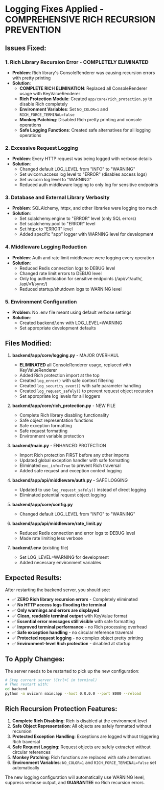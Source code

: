 # Logging Fixes Applied - COMPREHENSIVE RICH RECURSION PREVENTION

## Issues Fixed:

### 1. Rich Library Recursion Error - COMPLETELY ELIMINATED
- **Problem**: Rich library's ConsoleRenderer was causing recursion errors with pretty printing
- **Solution**:
  - **COMPLETE RICH ELIMINATION**: Replaced all ConsoleRenderer usage with KeyValueRenderer
  - **Rich Protection Module**: Created `app/core/rich_protection.py` to disable Rich completely
  - **Environment Variables**: Set `NO_COLOR=1` and `RICH_FORCE_TERMINAL=false`
  - **Monkey Patching**: Disabled Rich pretty printing and console operations
  - **Safe Logging Functions**: Created safe alternatives for all logging operations

### 2. Excessive Request Logging
- **Problem**: Every HTTP request was being logged with verbose details
- **Solution**:
  - Changed default LOG_LEVEL from "INFO" to "WARNING"
  - Set uvicorn.access log level to "ERROR" (disables access logs)
  - Set uvicorn log level to "WARNING"
  - Reduced auth middleware logging to only log for sensitive endpoints

### 3. Database and External Library Verbosity
- **Problem**: SQLAlchemy, httpx, and other libraries were logging too much
- **Solution**:
  - Set sqlalchemy.engine to "ERROR" level (only SQL errors)
  - Set sqlalchemy.pool to "ERROR" level
  - Set httpx to "ERROR" level
  - Added specific "app" logger with WARNING level for development

### 4. Middleware Logging Reduction
- **Problem**: Auth and rate limit middleware were logging every operation
- **Solution**:
  - Reduced Redis connection logs to DEBUG level
  - Changed rate limit errors to DEBUG level
  - Only log authentication for sensitive endpoints (/api/v1/auth/, /api/v1/sync/)
  - Reduced startup/shutdown logs to WARNING level

### 5. Environment Configuration
- **Problem**: No .env file meant using default verbose settings
- **Solution**:
  - Created backend/.env with LOG_LEVEL=WARNING
  - Set appropriate development defaults

## Files Modified:

1. **backend/app/core/logging.py** - MAJOR OVERHAUL
   - **ELIMINATED** all ConsoleRenderer usage, replaced with KeyValueRenderer
   - Added Rich protection import at the top
   - Created `log_error()` with safe context filtering
   - Created `log_security_event()` with safe parameter handling
   - Created `log_request_safely()` to prevent request object recursion
   - Set appropriate log levels for all loggers

2. **backend/app/core/rich_protection.py** - NEW FILE
   - Complete Rich library disabling functionality
   - Safe object representation functions
   - Safe exception formatting
   - Safe request formatting
   - Environment variable protection

3. **backend/main.py** - ENHANCED PROTECTION
   - Import Rich protection FIRST before any other imports
   - Updated global exception handler with safe formatting
   - Eliminated `exc_info=True` to prevent Rich traversal
   - Added safe request and exception context logging

4. **backend/app/api/middleware/auth.py** - SAFE LOGGING
   - Updated to use `log_request_safely()` instead of direct logging
   - Eliminated potential request object logging

5. **backend/app/core/config.py**
   - Changed default LOG_LEVEL from "INFO" to "WARNING"

6. **backend/app/api/middleware/rate_limit.py**
   - Reduced Redis connection and error logs to DEBUG level
   - Made rate limiting less verbose

7. **backend/.env** (existing file)
   - Set LOG_LEVEL=WARNING for development
   - Added necessary environment variables

## Expected Results:

After restarting the backend server, you should see:
- ✅ **ZERO Rich library recursion errors** - Completely eliminated
- ✅ **No HTTP access logs flooding the terminal**
- ✅ **Only warnings and errors are displayed**
- ✅ **Clean, readable terminal output** with KeyValue format
- ✅ **Essential error messages still visible** with safe formatting
- ✅ **Improved terminal performance** - no Rich processing overhead
- ✅ **Safe exception handling** - no circular reference traversal
- ✅ **Protected request logging** - no complex object pretty printing
- ✅ **Environment-level Rich protection** - disabled at startup

## To Apply Changes:

The server needs to be restarted to pick up the new configuration:
```bash
# Stop current server (Ctrl+C in terminal)
# Then restart with:
cd backend
python -m uvicorn main:app --host 0.0.0.0 --port 8000 --reload
```

## Rich Recursion Protection Features:

1. **Complete Rich Disabling**: Rich is disabled at the environment level
2. **Safe Object Representation**: All objects are safely formatted without recursion
3. **Protected Exception Handling**: Exceptions are logged without triggering Rich traversal
4. **Safe Request Logging**: Request objects are safely extracted without circular references
5. **Monkey Patching**: Rich functions are replaced with safe alternatives
6. **Environment Variables**: `NO_COLOR=1` and `RICH_FORCE_TERMINAL=false` set automatically

The new logging configuration will automatically use WARNING level, suppress verbose output, and **GUARANTEE** no Rich recursion errors.